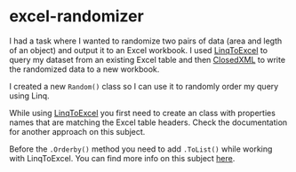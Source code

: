 # excel-randomizer

I had a task where I wanted to randomize two pairs of data (area and legth of an object) and output it to an Excel workbook.
I used [LinqToExcel](https://github.com/paulyoder/LinqToExcel) to query my dataset from an existing Excel table and then [ClosedXML](https://github.com/ClosedXML/ClosedXML) to write the randomized data to a new workbook.

I created a new `Random()` class so I can use it to randomly order my query using Linq.

While using [LinqToExcel](https://github.com/paulyoder/LinqToExcel) you first need to create an class with properties names that are matching the Excel table headers. Check the documentation for another approach on this subject.

Before the `.Orderby()` method you need to add `.ToList()` while working with LinqToExcel. You can find more info on this subject [here](https://stackoverflow.com/questions/55223165/cant-random-orderby-while-using-linqtoexcel).
